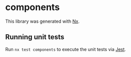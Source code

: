 # components

This library was generated with [Nx](https://nx.dev).

## Running unit tests

Run `nx test components` to execute the unit tests via [Jest](https://jestjs.io).
